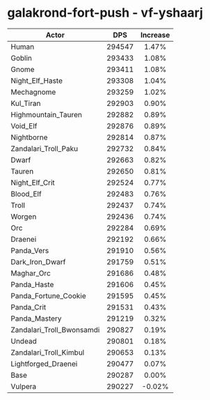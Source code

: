 # galakrond-fort-push - vf-yshaarj
| Actor | DPS | Increase |
|---|:---:|:---:|
|Human|294547|1.47%|
|Goblin|293433|1.08%|
|Gnome|293411|1.08%|
|Night_Elf_Haste|293308|1.04%|
|Mechagnome|293259|1.02%|
|Kul_Tiran|292903|0.90%|
|Highmountain_Tauren|292882|0.89%|
|Void_Elf|292876|0.89%|
|Nightborne|292814|0.87%|
|Zandalari_Troll_Paku|292732|0.84%|
|Dwarf|292663|0.82%|
|Tauren|292650|0.81%|
|Night_Elf_Crit|292524|0.77%|
|Blood_Elf|292483|0.76%|
|Troll|292437|0.74%|
|Worgen|292436|0.74%|
|Orc|292284|0.69%|
|Draenei|292192|0.66%|
|Panda_Vers|291910|0.56%|
|Dark_Iron_Dwarf|291759|0.51%|
|Maghar_Orc|291686|0.48%|
|Panda_Haste|291606|0.45%|
|Panda_Fortune_Cookie|291595|0.45%|
|Panda_Crit|291531|0.43%|
|Panda_Mastery|291219|0.32%|
|Zandalari_Troll_Bwonsamdi|290827|0.19%|
|Undead|290801|0.18%|
|Zandalari_Troll_Kimbul|290653|0.13%|
|Lightforged_Draenei|290477|0.07%|
|Base|290287|0.00%|
|Vulpera|290227|-0.02%|
